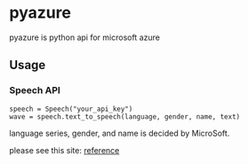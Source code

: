 # pyazure
pyazure is python api for microsoft azure

## Usage

### Speech API
~~~~
speech = Speech("your_api_key")
wave = speech.text_to_speech(language, gender, name, text)
~~~~

language series, gender, and name is decided by MicroSoft.

please see this site: [reference](https://docs.microsoft.com/ja-jp/azure/cognitive-services/speech/api-reference-rest/bingvoiceoutput)
